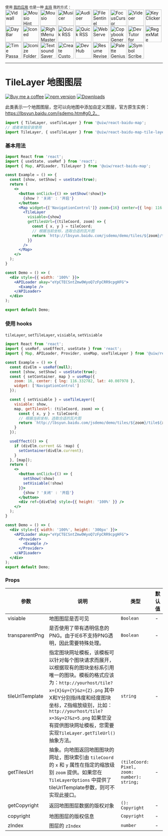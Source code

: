 <div markdown="1">
  <sup>使用 <a href="https://wangchujiang.com/#/app" target="_blank">我的应用</a> 也是一种 <a href="https://wangchujiang.com/#/sponsor" target="_blank">支持</a> 我的方式：</sup>
  <br>
    <a target="_blank" href="https://apps.apple.com/app/Vidwall/6747587746" title="Vidwall for macOS"><img align="center" alt="Vidwall" height="52" width="52" src="https://github.com/user-attachments/assets/7b5df70a-ed91-4d4b-85be-f00e60a09ce9"></a>
    <a target="_blank" href="https://wangchujiang.com/mousio-hint/" title="Mousio Hint for macOS"><img align="center" alt="Mousio Hint" height="52" width="52" src="https://github.com/user-attachments/assets/3c0af128-0cef-44e5-a8db-4741dc5a6690"></a>
    <a target="_blank" href="https://apps.apple.com/app/6746747327" title="Mousio for macOS"><img align="center" alt="Mousio" height="52" width="52" src="https://github.com/user-attachments/assets/9edf61ff-5a6c-4676-9cc2-8fd3c1ad0dfb"></a>
    <a target="_blank" href="https://apps.apple.com/app/6745227444" title="Musicer for macOS"><img align="center" alt="Musicer" height="52" width="52" src="https://github.com/user-attachments/assets/b7abfba8-88ff-4c86-a125-43073d5aef22"></a>
    <a target="_blank" href="https://apps.apple.com/app/6743841447" title="Audioer for macOS"><img align="center" alt="Audioer" height="52" width="52" src="https://github.com/user-attachments/assets/7a836865-8c90-4119-87bc-19e06a76c957"></a>
    <a target="_blank" href="https://apps.apple.com/app/6744690194" title="FileSentinel for macOS"><img align="center" alt="FileSentinel" height="52" width="52" src="https://github.com/user-attachments/assets/28bce2cc-290e-45bf-9068-585ff6ecafe9"></a>
    <a target="_blank" href="https://apps.apple.com/app/6743495172" title="FocusCursor for macOS"><img align="center" alt="FocusCursor" height="52" width="52" src="https://github.com/user-attachments/assets/d543668a-737b-4853-a6bb-eaa269e69836"></a>
    <a target="_blank" href="https://apps.apple.com/app/6742680573" title="Videoer for macOS"><img align="center" alt="Videoer" height="52" width="52" src="https://github.com/user-attachments/assets/10ffb0f1-0625-40d6-93f1-2c2496592595"></a>
    <a target="_blank" href="https://apps.apple.com/app/6740425504" title="KeyClicker for macOS"><img align="center" alt="KeyClicker" height="52" width="52" src="https://github.com/user-attachments/assets/5a19fcb9-cb81-4855-b4ea-31c604d9612a"></a>
    <a target="_blank" href="https://apps.apple.com/app/6739052447" title="DayBar for macOS"><img align="center" alt="DayBar" height="52" width="52" src="https://github.com/user-attachments/assets/771b608d-594c-492d-8532-d9231e383f5b"></a>
    <a target="_blank" href="https://apps.apple.com/app/6739444407" title="Iconed for macOS"><img align="center" alt="Iconed" height="52" width="52" src="https://github.com/user-attachments/assets/8a35dc7b-4faf-4e2a-9311-f66d6844a896"></a>
    <a target="_blank" href="https://apps.apple.com/app/6737160756" title="RightMenu Master for macOS"><img align="center" alt="RightMenu Master" height="52" width="52" src="https://github.com/user-attachments/assets/39a76541-71bf-4de7-a01c-c62f0557dff5"></a>
    <a target="_blank" href="https://apps.apple.com/app/6723903021" title="Paste Quick for macOS"><img align="center" alt="Quick RSS" height="52" width="52" src="https://github.com/user-attachments/assets/bdaad5b7-9810-44ce-8f17-8410864465d2"></a>
    <a target="_blank" href="https://apps.apple.com/app/6670696072" title="Quick RSS for macOS/iOS"><img align="center" alt="Quick RSS" height="52" width="52" src="https://github.com/user-attachments/assets/374106b5-a448-4d1d-9ccb-b04b6bc681ed"></a>
    <a target="_blank" href="https://apps.apple.com/app/6670167443" title="Web Serve for macOS"><img align="center" alt="Web Serve" height="52" width="52" src="https://github.com/user-attachments/assets/e1d9f76f-0f3d-4ba5-8a15-253ee173bb1c"></a>
    <a target="_blank" href="https://apps.apple.com/app/6503953628" title="Copybook Generator for macOS/iOS"><img align="center" alt="Copybook Generator" height="52" width="52" src="https://github.com/jaywcjlove/jaywcjlove/assets/1680273/b90e42ff-158b-4534-82ca-5898fd0e8d73"></a>
    <a target="_blank" href="https://apps.apple.com/app/6471227008" title="DevTutor for macOS/iOS"><img align="center" alt="DevTutor for SwiftUI" height="52" width="52" src="https://github.com/jaywcjlove/jaywcjlove/assets/1680273/f15c154d-0192-48eb-8e0e-9e245ffd974a"></a>
    <a target="_blank" href="https://apps.apple.com/app/6479819388" title="RegexMate for macOS/iOS"><img align="center" alt="RegexMate" height="52" width="52" src="https://github.com/jaywcjlove/jaywcjlove/assets/1680273/aabe5aa9-9a96-4390-8bed-c3e4023d0dea"></a>
    <a target="_blank" href="https://apps.apple.com/app/6479194014" title="Time Passage for macOS/iOS"><img align="center" alt="Time Passage" height="52" width="52" src="https://github.com/jaywcjlove/time-passage/assets/1680273/6f30e429-e6f3-4dbe-9921-a5effe2a05e9"></a>
    <a target="_blank" href="https://apps.apple.com/app/6478772538" title="IconizeFolder for macOS"><img align="center" alt="Iconize Folder" height="52" width="52" src="https://github.com/jaywcjlove/jaywcjlove/assets/1680273/fa9d8b9c-1e51-4ded-877c-fa5b21c47220"></a>
    <a target="_blank" href="https://apps.apple.com/app/6478511402" title="Textsound Saver for macOS/iOS"><img align="center" alt="Textsound Saver" height="52" width="52" src="https://github.com/jaywcjlove/jaywcjlove/assets/1680273/0595e842-980b-4574-8891-a8ba853a08be"></a>
    <a target="_blank" href="https://apps.apple.com/app/6476924627" title="Create Custom Symbols for macOS"><img align="center" alt="Create Custom Symbols" height="52" width="52" src="https://github.com/jaywcjlove/jaywcjlove/assets/1680273/8cd022ce-a3f1-4e89-b7c6-6fbd0d4db77c"></a>
    <a target="_blank" href="https://apps.apple.com/app/6476452351" title="DevHub for macOS"><img align="center" alt="DevHub" height="52" width="52" src="https://github.com/user-attachments/assets/4a44a4fd-67ce-430b-af0a-72f18feaa47d"></a>
    <a target="_blank" href="https://apps.apple.com/app/6476400184" title="Resume Revise for macOS"><img align="center" alt="Resume Revise" height="52" width="52" src="https://github.com/jaywcjlove/jaywcjlove/assets/1680273/c9954a20-1905-48de-bdf8-d71837974aa2"></a>
    <a target="_blank" href="https://apps.apple.com/app/6472593276" title="Palette Genius for macOS"><img align="center" alt="Palette Genius" height="52" width="52" src="https://github.com/jaywcjlove/jaywcjlove/assets/1680273/27340413-d355-45b2-8f6f-6ac37682d957"></a>
    <a target="_blank" href="https://apps.apple.com/app/6470879005" title="Symbol Scribe for macOS"><img align="center" alt="Symbol Scribe" height="52" width="52" src="https://github.com/jaywcjlove/jaywcjlove/assets/1680273/c7249f05-fa70-4def-a1e9-571d5f171fc9"></a>
  <br/>
</div>
<hr>


TileLayer 地图图层
===

[![Buy me a coffee](https://img.shields.io/badge/Buy%20me%20a%20coffee-048754?logo=buymeacoffee)](https://jaywcjlove.github.io/#/sponsor)
[![npm version](https://img.shields.io/npm/v/@uiw/react-baidu-map-tile-layer.svg)](https://www.npmjs.com/package/@uiw/react-baidu-map-tile-layer)
[![Downloads](https://img.shields.io/npm/dm/@uiw/react-baidu-map-tile-layer.svg?style=flat)](https://www.npmjs.com/package/@uiw/react-baidu-map-tile-layer)

此类表示一个地图图层，您可以向地图中添加自定义图层，官方原生实例：https://lbsyun.baidu.com/jsdemo.htm#g0_2。

```jsx
import { TileLayer, useTileLayer } from '@uiw/react-baidu-map';
// 或者单独安装使用
import TileLayer, { useTileLayer } from '@uiw/react-baidu-map-tile-layer';
```

### 基本用法

```jsx mdx:preview
import React from 'react';
import { useState, useRef } from 'react';
import { Map, APILoader, TileLayer } from '@uiw/react-baidu-map';

const Example = () => {
  const [show, setShow] = useState(true);
  return (
    <>
      <button onClick={() => setShow(!show)}>
        {show ? '关闭' : '开启'}
      </button>
      <Map widget={['NavigationControl']} zoom={16} center={{ lng: 116.332782, lat: 40.007978 }} style={{ height: 350 }}>
        <TileLayer
          visiable={show}
          getTilesUrl={(tileCoord, zoom) => {
            const { x, y } = tileCoord;
            // 根据当前坐标，选取合适的瓦片图
            return `http://lbsyun.baidu.com/jsdemo/demo/tiles/${zoom}/tile${x}_${y}.png`;
          }}
        />
      </Map>
    </>
  );
}

const Demo = () => (
  <div style={{ width: '100%' }}>
    <APILoader akay="eYpCTECSntZmw0WyoQ7zFpCRR9cpgHFG">
      <Example />
    </APILoader>
  </div>
);

export default Demo;
```

### 使用 hooks

`tileLayer`, `setTileLayer`, `visiable`, `setVisiable`

```jsx mdx:preview
import React from 'react';
import { useRef, useEffect, useState } from 'react';
import { Map, APILoader, Provider, useMap, useTileLayer } from '@uiw/react-baidu-map';

const Example = () => {
  const divElm = useRef(null);
  const [show, setShow] = useState(true);
  const { setContainer, map } = useMap({
    zoom: 16, center: { lng: 116.332782, lat: 40.007978 },
    widget: ['NavigationControl']
  });

  const { setVisiable } = useTileLayer({
    visiable: show,
    map, getTilesUrl: (tileCoord, zoom) => {
      const { x, y } = tileCoord;
      // 根据当前坐标，选取合适的瓦片图
      return `http://lbsyun.baidu.com/jsdemo/demo/tiles/${zoom}/tile${x}_${y}.png`;
    }
  });

  useEffect(() => {
    if (divElm.current && !map) {
      setContainer(divElm.current);
    }
  }, [map]);
  return (
    <>
      <button onClick={() => {
        setShow(!show)
        setVisiable(!show)
      }}>
        {show ? '关闭' : '开启'}
      </button>
      <div ref={divElm} style={{ height: '100%' }} />
    </>
  );
}

const Demo = () => (
  <div style={{ width: '100%', height: '300px' }}>
    <APILoader akay="eYpCTECSntZmw0WyoQ7zFpCRR9cpgHFG">
      <Provider>
        <Example />
      </Provider>
    </APILoader>
  </div>
);
export default Demo;
```

### Props

| 参数 | 说明 | 类型 | 默认值 |
| ----- | ----- | ----- | ----- |
| visiable | 地图图层是否可见 | `Boolean` | - |
| transparentPng | 是否使用了带有透明信息的PNG。由于IE6不支持PNG透明，因此需要特殊处理。 | `Boolean` | - |
| tileUrlTemplate | 指定图块网址模板，该模板可以针对每个图块请求而展开，以根据现有的图块坐标系引用唯一的图块。模板的格式应该为：`http://yourhost/tile?x={X}&y={Y}&z={Z}.png` 其中X和Y分别指纬度和经度图块坐标，Z指缩放级别，比如： `http://yourhost/tile?x=3&y=27&z=5.png` 如果您没有提供图块网址模板，您需要实现`TileLayer.getTileUrl()` 抽象方法。 | `string` | - |
| getTilesUrl | 抽象。向地图返回地图图块的网址，图块索引由 `tileCoord` 的 `x` 和 `y` 属性在指定的缩放级别 `zoom` 提供。如果您在 `TileLayerOptions` 中提供了tileUrlTemplate参数，则可不实现此接口。| `(tileCoord: Pixel, zoom: number): string;` | - |
| getCopyright | 返回地图图层数据的版权对象 | `(): Copyright` | - |
| copyright | 地图图层的版权信息 | `Copyright` | - |
| zIndex | 图层的 `zIndex` | `number` | - |
